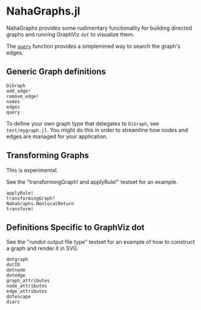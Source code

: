 # NahaGraphs.jl

NahaGraphs provides some rudimentary functionality for building
directed graphs and running GraphViz `dot` to visualize them.

The [`query`](@ref) function provides a simplemined way to search the
graph's edges.

## Generic Graph definitions

```@docs
DiGraph
add_edge!
remove_edge!
nodes
edges
query
```

To define your own graph type that delegates to `DiGraph`, see
`test/mygraph.jl`.  You might do this in order to streamline
how nodes and edges are managed for your application.


## Transforming Graphs

This is experimental.

See the "transformingGraph! and applyRule!" testset for an example.

```@docs
applyRule!
transformingGraph!
NahaGraphs.NonlocalReturn
transform!
```


## Definitions Specific to GraphViz dot

See the "rundot output file type" testset for an example of how to
construct a graph and render it in SVG.

```@docs
dotgraph
dotID
dotnode
dotedge
graph_attributes
node_attributes
edge_attributes
dotescape
diarc
```


